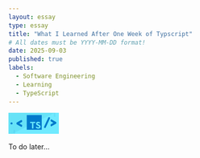 ```yaml
---
layout: essay
type: essay
title: "What I Learned After One Week of Typscript"
# All dates must be YYYY-MM-DD format!
date: 2025-09-03
published: true
labels:
  - Software Engineering
  - Learning
  - TypeScript
---
```


<img width="100px" class="rounded float-start pe-4" src="../img/typescript.png">

To do later...
